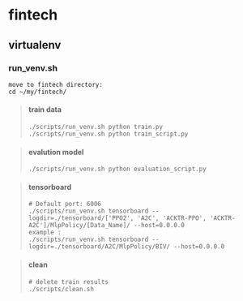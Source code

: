 # fintech
## virtualenv
### run_venv.sh

```
move to fintech directory:
cd ~/my/fintech/
```
> #### train data
> ```
> ./scripts/run_venv.sh python train.py
> ./scripts/run_venv.sh python train_script.py
> ```

> #### evalution model
> ```
> ./scripts/run_venv.sh python evaluation_script.py
> ```

> #### tensorboard
> ```
> # Default port: 6006
> ./scripts/run_venv.sh tensorboard --logdir=./tensorboard/['PPO2', 'A2C', 'ACKTR-PPO', 'ACKTR-A2C']/MlpPolicy/[Data_Name]/ --host=0.0.0.0
> example :
> ./scripts/run_venv.sh tensorboard --logdir=./tensorboard/A2C/MlpPolicy/BIV/ --host=0.0.0.0
> ```

> #### clean
> ```
> # delete train results
> ./scripts/clean.sh
> ```